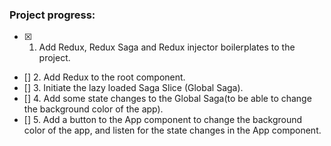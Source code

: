 ### Project progress:

- [x] 1. Add Redux, Redux Saga and Redux injector boilerplates to the project.
- [] 2. Add Redux to the root component.
- [] 3. Initiate the lazy loaded Saga Slice (Global Saga).
- [] 4. Add some state changes to the Global Saga(to be able to change the background color of the app).
- [] 5. Add a button to the App component to change the background color of the app, and listen for the state changes in the App component.
